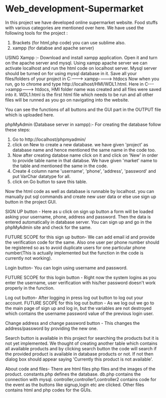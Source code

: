 # Web_development-Supermarket

In this project we have developed online supermarket website. Food stuffs with various categories are mentioned over here.
We have used the following tools for the project :
1) Brackets (for html,php code) you can use sublime also.
2) xampp (for databse and apache server)

USING Xampp :- 
Download and install xampp application. Open it and turn on the apache server and mysql.
Using xampp apache server we can activate localhost and run the html code on localhost server.
Mysql server should be turned on for using mysql database in it.
Save all your files/folders of your project in C:---> xampp----> htdocs
Now when you run, go to chrome and type http://localhost/HMI/WDL1.html. Here in C--->xampp---> htdocs, HMI folder name was created and all files were saved into it. WDL1.html is the first html file which needs to be run and all other files will be runned as you go on navigating into the website.


You can see the functions of all buttons and the GUI part in the OUTPUT file which is uploaded here.

phpMyAdmin (Database server in xampp):-
For creating the database follow these steps:
1) Go to http://localhost/phpmyadmin/
2) click on New to create a new database. we have given 'project' as database name and hence mentioned the same name in the code too.
3) Now after creating databse name click on it and click on 'New' in order to provide table name in that databse. We have given 'market' name to the table and mentioned the same in the code.
4) Create 4 column name 'username', 'phone', 'address', 'password' and put VarChar datatype for all.
5) click on Go button to save this table.

Now the html code as well as database is runnable by localhost.
you can manually put sql commands and create new user data or else use sign up button in the project GUI.

SIGN UP button -
 Here as u click on sign up button a form will be loaded asking your username, phone, address and password. Then the data is entered automatically in database server.
 You can sign up and go in the phpMyAdmin site and check for the same.
 
 FUTURE SCOPE for this sign up button-
  We can add email id and provide the verification code for the same.
  Also one user per phone number should be registered so as to avoid duplicate users for one particular phone number(This is actually implemented but the function in the code is currently not working).
 
Login button-
 You can login using username and password.
 
 FUTURE SCOPE for this login button -
  Right now the system logins as you enter the username, user verification with his/her password doesn't work properly in the function.
  
Log out button- After logging in press log out button to log out your account.
FUTURE SCOPE for this log out button - As we log out we go to the main page of sign up and log in, but the variables are not destroyed which contains the username password value of the previous login user.

Change address and change password button - This changes the address/password by providing the new one.

Search button is available in this project for searching the products but it is not yet implemented.
We thought of creating another table which contains all available products and by clicking search button the code will search if the provided product is available in database products or not. If not then dialog box should appear saying 'Currently this product is not available'.

About code and files-
 There are html files php files and the images of the product.
 constants.php defines the database.
 db.php contains the connection with mysql.
 controller,controller1,controller2 contains code for the event as the buttons like signup,login etc are clicked.
 Other files contains html and php codes for the GUIs.
 



 
 
 
 
 
 
 
 
 
 
 
 
 
 
 
